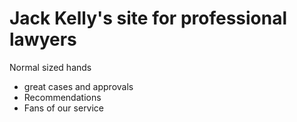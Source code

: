 # Jack Kelly's site for professional lawyers
Normal sized hands

- great cases and approvals
- Recommendations
- Fans of our service